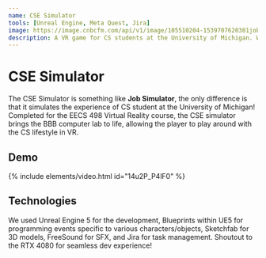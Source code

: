 ```yaml
---
name: CSE Simulator
tools: [Unreal Engine, Meta Quest, Jira]
image: https://image.cnbcfm.com/api/v1/image/105510204-1539707620301jobsim1.png?v=1539707641
description: A VR game for CS students at the University of Michigan. Want to experience what it's like to be a CSE student? Try it out!
---
```


# CSE Simulator

The CSE Simulator is something like **Job Simulator**, the only difference is that it simulates the experience of CS student at the University of Michigan! Completed for the EECS 498 Virtual Reality course, the CSE simulator brings the BBB computer lab to life, allowing the player to play around with the CS lifestyle in VR.

## Demo


{% include elements/video.html id="14u2P_P4lF0" %}

## Technologies

We used Unreal Engine 5 for the development, Blueprints within UE5 for programming events specific to various characters/objects, Sketchfab for 3D models, FreeSound for SFX, and Jira for task management. Shoutout to the RTX 4080 for seamless dev experience!